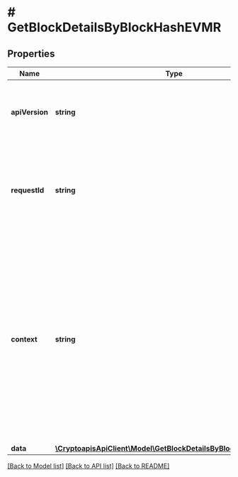 # # GetBlockDetailsByBlockHashEVMR

## Properties

Name | Type | Description | Notes
------------ | ------------- | ------------- | -------------
**apiVersion** | **string** | Specifies the version of the API that incorporates this endpoint. |
**requestId** | **string** | Defines the ID of the request. The &#x60;requestId&#x60; is generated by Crypto APIs and it&#39;s unique for every request. |
**context** | **string** | In batch situations the user can use the context to correlate responses with requests. This property is present regardless of whether the response was successful or returned as an error. &#x60;context&#x60; is specified by the user. | [optional]
**data** | [**\CryptoapisApiClient\Model\GetBlockDetailsByBlockHashEVMRData**](GetBlockDetailsByBlockHashEVMRData.md) |  |

[[Back to Model list]](../../README.md#models) [[Back to API list]](../../README.md#endpoints) [[Back to README]](../../README.md)

